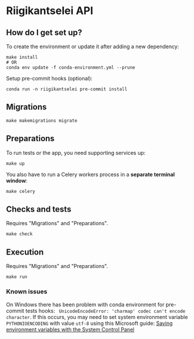 # Riigikantselei API

## How do I get set up? ##

To create the environment or update it after adding a new dependency:

```
make install
# OR
conda env update -f conda-environment.yml --prune
```

Setup pre-commit hooks (optional):

```
conda run -n riigikantselei pre-commit install
```

## Migrations

```
make makemigrations migrate
```

## Preparations

To run tests or the app, you need supporting services up:

```
make up
```

You also have to run a Celery workers process in a __separate terminal window__:

```
make celery
```

## Checks and tests

Requires "Migrations" and "Preparations".

```
make check
```

## Execution

Requires "Migrations" and "Preparations".

```make run```

### Known issues ###

On Windows there has been problem with conda environment for pre-commit tests hooks:
` UnicodeEncodeError: 'charmap' codec can't encode character`.
If this occurs, you may need to set system environment variable `PYTHONIOENCODING` with value `utf-8`
using this Microsoft guide:
[Saving environment variables with the System Control Panel](https://learn.microsoft.com/en-us/powershell/module/microsoft.powershell.core/about/about_environment_variables?view=powershell-7.3#saving-environment-variables-with-the-system-control-panel)
